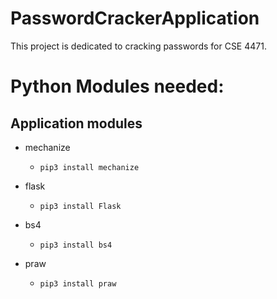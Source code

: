 # PasswordCrackerApplication

This project is dedicated to cracking passwords for CSE 4471.

# Python Modules needed: #


## Application modules ##

- mechanize

  - `pip3 install mechanize`


- flask

  - `pip3 install Flask`
  
- bs4

  - `pip3 install bs4`
  
- praw

  - `pip3 install praw`



   
